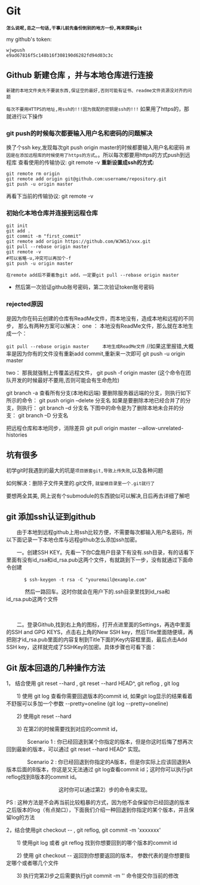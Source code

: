 # Git

**`怎么说呢,总之一句话,干事儿前先备份到别的地方一份,再来探索git`**

my github's token:
```
wjwpush
e9ad67816f5c148b16f308190d6282fd94d03c3c
```

## Github 新建仓库 ，并与本地仓库进行连接

`新建的本地文件夹先不要装东西,保证空的最好,否则可能有证书、readme文件资源没对齐的问题`

`每次不要用HTTPS的地址,用ssh的!!!因为我配的密钥是ssh的!!!`
如果用了https的，那就进行以下操作

### git push的时候每次都要输入用户名和密码的问题解决
换了个ssh key,发现每次git push origin master的时候都要输入用户名和密码
`原因是在添加远程库的时候使用了https的方式`。。所以每次都要用https的方式push到远程库
查看使用的传输协议:
git remote -v
**重新设置成ssh的方式:**
```shell
git remote rm origin
git remote add origin git@github.com:username/repository.git
git push -u origin master
```
再看下当前的传输协议:
git remote -v

### 初始化本地仓库并连接到远程仓库
```shell
git init
git add .
git commit -m "first_commit"
git remote add origin https://github.com/WJW53/xxx.git
git pull --rebase origin master
git remote -v
#可以省略-u,冲突可以再加个-f
git push -u origin master
```
`在remote add后不要着急git add，一定要git pull --rebase origin master`

- 然后第一次验证github账号密码，第二次验证token账号密码
### rejected原因
是因为你在码云创建的仓库有ReadMe文件，而本地没有，造成本地和远程的不同步，
那么有两种方案可以解决：
one ：
本地没有ReadMe文件，那么就在本地生成一个：

`git pull --rebase origin master     本地生成ReadMe文件`
//如果这里报错,大概率是因为你有的文件没有重新add commit,重新来一次即可
git push -u origin master

two：
那我就强制上传覆盖远程文件，
git push -f origin master
(这个命令在团队开发的时候最好不要用,否则可能会有生命危险)

git branch -a 查看所有分支(本地和远端)
要删除服务器远端的分支，则执行如下所示的命令：
git push origin –delete 分支名
如果是要删除本地已经合并了的分支，则执行：
git branch –d 分支名
下图中的命令是为了删除本地未合并的分支：
git branch –D 分支名

把远程仓库和本地同步，消除差异
git pull origin master --allow-unrelated-histories


## 坑有很多

初学git时我遇到的最大的坑是`项目嵌套git,导致上传失败`,以及各种问题

如何解决：删除子文件夹里的.git文件, `就留根目录里一个.git就行了`

要想两全其美, 网上说有个submodule的东西貌似可以解决,日后再去详细了解吧


## git 添加ssh认证到github
　　由于本地到远程github上用ssh比较方便，不需要每次都输入用户名密码，所以下面记录一下本地仓库与远程github怎么添加ssh加密。

　　一。创建SSH KEY。先看一下你C盘用户目录下有没有.ssh目录，有的话看下里面有没有id_rsa和id_rsa.pub这两个文件，有就跳到下一步，没有就通过下面命令创建
```shell
　　　　$ ssh-keygen -t rsa -C "youremail@example.com"
```
　　  　 然后一路回车。这时你就会在用户下的.ssh目录里找到id_rsa和id_rsa.pub这两个文件   

　　　　

　　二。登录Github,找到右上角的图标，打开点进里面的Settings，再选中里面的SSH and GPG KEYS，点击右上角的New SSH key，然后Title里面随便填，再把刚才id_rsa.pub里面的内容复制到Title下面的Key内容框里面，最后点击Add SSH key，这样就完成了SSHKey的加密。具体步骤也可看下面：


## Git 版本回退的几种操作方法
1， 结合使用 git reset --hard <commit id> , git reset --hard HEAD^,  git reflog , git log

　　1) 使用 git log 查看你需要回退版本的commit id, 如果git log显示的结果看着不舒服可以多加一个参数 --pretty=oneline (git log --pretty=oneline)

　　2)  使用git reset  --hard <commit id>

　　3)  在第2)的时候需要找到对应的commit id， 

　　　　Scenario 1 : 你已经回退到某个你指定的版本，但是你这时后悔了想再次回到最新的版本，可以通过 git reset --hard HEAD^ 实现。

　　　　Scenario 2 : 你已经回退到你指定的A版本，但是你实际上应该回退到A版本后面的B版本，你这是又无法通过 git log查看commit id；这时你可以执行git reflog找到B版本的commit id。

　　　　　　　　　　这时你可以通过第2）步的命令来实现。

 PS : 这种方法是不会再当前比较粗暴的方式，因为他不会保留你已经回退的版本之后版本的log（有点拗口），下面我们介绍一种回退到你指定的某个版本，并且保留log的方法

 

2，结合使用git checkout  <commit id> -- <paths>, git reflog, git commit -m 'xxxxxxx'

　　1) 使用git log 或者 git reflog 找到你想要回到的哪个版本的commit id

　　2) 使用 git checkout <commit id> -- <paths> 返回到你想要返回的版本， <paths>参数代表的是你想要指定哪个或者哪几个文件 

　　3) 执行完第2)步之后需要执行git commit -m '' 命令提交你当前的修改